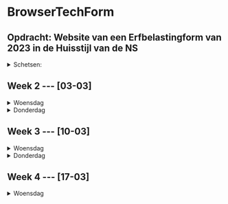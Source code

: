 # BrowserTechForm

 <h2> Opdracht: Website van een Erfbelastingform van 2023 in de Huisstijl van de NS</h2>
<details>
 <summary>Schetsen:</summary>
 
</details>

<h2>Week 2 --- [03-03]</h2>
 <details>
  <summary>Woensdag</summary>
  <h3>Workshop</h3>
  <h4>🧔🏻 Formulierelementen</h4>
  <p>met de workshop hebben we een basis uitleg gehad over "form" en alle elementen.</p>

  <h3>Gedaan vandaag</h3>
  <p>Ik heb de custom properties goed gezet in het project, zodat ik makkelijk kan beginnen. </p>
  <img height='300px' alt="Scherm­afbeelding 2025-03-05 om 15 47 41" src="https://github.com/user-attachments/assets/9d84b250-9df9-4613-b625-94c140c0e2d9" />
  <br>
  <p>Ook ben ik begonnen aan de startpagina. dit heb ik met de stijlguide gedaan. </p>
  <img width="300px" alt="Scherm­afbeelding 2025-03-05 om 15 48 25" src="https://github.com/user-attachments/assets/763353a5-b1e1-4736-a53c-df614f9eaae9" />

</details>
<details>
 <summary>Donderdag</summary>
 <h3>Workshop</h3>
 <p>🧔🏻 HTML + CSS Validatie</p>

<h3>Gedaan vandaag</h3>
<p>Ik heb ben de workshop meteen aan de slag gegaan met de validatie van de velden. dit is goed gegaan en erg leuk om te maken.</p>
<img width="300px" alt="Scherm­afbeelding 2025-03-07 om 14 12 36" src="https://github.com/user-attachments/assets/e708c998-acd6-4648-aab8-350a097f5d33" />
<br>
<p>Ook heb ik met behulp van Vasillis een soort pagina systeem gemaakt, dat het lijkt alsof er meer pagina's zijn.</p>
<img width="300px" alt="Scherm­afbeelding 2025-03-07 om 14 12 03" src="https://github.com/user-attachments/assets/23e8dc39-f921-4ca1-a33d-bbe52ff9b834" />
<img width="300px" alt="Scherm­afbeelding 2025-03-07 om 14 16 30" src="https://github.com/user-attachments/assets/147551bc-9c74-443f-9a0f-eadbbb9250a1" />
 
</details>

<h2>Week 3 --- [10-03]</h2>
 <details>
  <summary>Woensdag</summary>
  <h3>Workshop</h3>
  <h4>🇮🇪 Jeremy Keith</h4>
  <p>We hebben een korte intro gehad van Jeremy over core functionality's</p>
  <p>Hoe kan je de belangrijkste technologie maken met de makkelijkste dingen, zodat iedereen dit kan gebruiken en dat het overal werkt. Als dit werkt dan mag je gaan verbeteren.</p>
  <h3>Gedaan vandaag</h3>
  <p>Ik heb het pagina systeem er weer uit gesloopt en ga mij eerst focussen op de basis. Deze die is nog niet helemaal ok.</p>
  <br>
  <p>Ik ben aan de slag gegaan met het opslaan van de info in de local storage van de pagina. Dit is na een klein beetje hulp van onze grote vriend Chris gelukt. </p>
  <img width="300" alt="Scherm­afbeelding 2025-03-18 om 14 30 46" src="https://github.com/user-attachments/assets/73eaa4fc-1b45-4bd5-9d62-ad7e1cdb9189" />


</details>

<details>
 <summary>Donderdag</summary>
 <h3>Gedaan vandaag</h3>
 <p>Ik ben er achter gekomen dat mijn pagina nog niet echt goed responsive is. Dit wil ik vandaag gaan fixen.</p>
 <img width="200" alt="Scherm­afbeelding 2025-03-18 om 14 31 51" src="https://github.com/user-attachments/assets/4cb1b893-67d6-4613-8c84-7be6ccdf907e" />

  <p>Ook Had ik nog geen Error messages. Deze worden nu getoont als er niet wordt voldaan aan de voorwaarde van het veld. </p>
<img width="300" alt="Scherm­afbeelding 2025-03-18 om 14 33 10" src="https://github.com/user-attachments/assets/c08e398a-f127-4306-ab4b-5c14aea85160" />
<img width="300" alt="Scherm­afbeelding 2025-03-18 om 14 33 27" src="https://github.com/user-attachments/assets/7cb0d120-bf1d-45b0-9802-d3a43d6cdea0" />
<img width="300" alt="Scherm­afbeelding 2025-03-18 om 14 34 35" src="https://github.com/user-attachments/assets/91c3dee0-fd8d-4ea8-8d84-09177989234b" />


</details>

<h2>Week 4 --- [17-03]</h2>
 <details>
  <summary>Woensdag</summary>
  <h3>Gedaan vandaag</h3>
  <p> Vandaag heb ik echt veel gedaan, ik heb veel bugs gefixt en ik heb de verkrijger pagina gemaakt. Je kan nu verkrijgers toevoegen als je er meer nodig hebt. </p>
  <img width="500" alt="Scherm­afbeelding 2025-03-19 om 17 23 35" src="https://github.com/user-attachments/assets/32c6d39b-dbd7-4c48-ae18-739772f42516" />

  <p>Ook ben ik begonnen met het maken van een download to pdf knop. dit was erg veel gekloot. Ik was begonnen en kwam er later achter dat het een NPM pakketje is.<br>
Dus het werkt voor de helft. Helaas heb ik geen tijd meer om het werkend te krijgen.</p>
<img width="300" alt="Scherm­afbeelding 2025-03-19 om 17 23 16" src="https://github.com/user-attachments/assets/ea648c34-d016-4bdf-997b-344c40c3a1d7" />
<img width="300" alt="Scherm­afbeelding 2025-03-19 om 17 23 23" src="https://github.com/user-attachments/assets/269b3733-57bd-4d30-b539-a131f17a8219" />
<img width="100" alt="Scherm­afbeelding 2025-03-19 om 17 50 01" src="https://github.com/user-attachments/assets/3df60dd4-8b54-4947-a597-6141d42800e2" />

  

</details>
